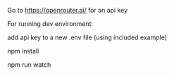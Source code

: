 Go to https://openrouter.ai/ for an api key


For running dev environment:


add api key to a new .env file (using included example)

npm install

npm run watch
